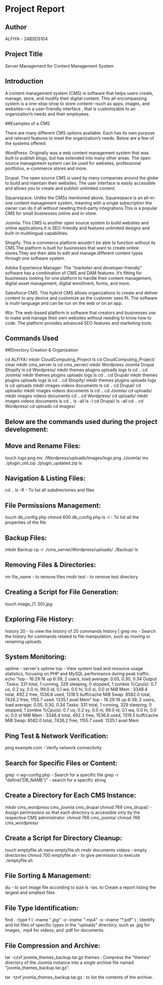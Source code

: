 # Project Report

## Author

ALFIYA - 24BSDS104

## Project Title

Server Management for Content Management System

## Introduction

A content management system (CMS) is software that helps users create, manage, store, and modify their digital content. 
This all-encompassing system is a one-stop-shop to store content—such as apps, images, and websites—in a user-friendly interface ,
that is customizable to an organization’s needs and their employees.

##Examples of a CMS

There are many different CMS options available. Each has its own purpose and relevant features to meet the organization’s needs.
Below are a few of the systems offered:

WordPress: Originally was a web content management system that was built to publish blogs, but has extended into many other areas.
The open source management system can be used for websites, professional portfolios, e-commerce stores and more.

Drupal: The open source CMS is used by many companies around the globe to build and maintain their websites.
The user interface is easily accessible and allows you to create and publish unlimited content.

Squarespace: Unlike the CMSs mentioned above, Squarespace is an all-in-one content management system, meaning with a single subscription the
owner can do it all without needing third-party integrations.This is a popular CMS for small businesses online and in-store.

Joomla: This CMS is another open source system to build websites and online applications.It is SEO-friendly and features unlimited designs 
and built-in multilingual capabilities.

Shopify: This e-commerce platform wouldn’t be able to function without its CMS.The platform is built for businesses that want to create 
online stores.They are then able to edit and manage different content types through one software system.

Adobe Experience Manager: The “marketer-and developer-friendly” software has a combination of CMS and DAM features. It’s fitting for 
businesses looking for one platform to handle their content management, digital asset management, digital enrollment, forms, and more.

Salesforce CMS: This hybrid CMS allows organizations to create and deliver content to any device and customize as the customer sees fit. 
The software is multi-language and can be run on the web or on an app.

Wix: The web-based platform is software that creators and businesses use to make and manage their own websites without needing to know how 
to code. The platform provides advanced SEO features and marketing tools.


## Commands Used

##Directory Creation & Organization

  cd ALFIYA/
  mkdir CloudComputing_Project
  ls
  cd CloudComputing_Project/
  clear
  mkdir cms_server
  ls
  cd cms_server/
  mkdir Wordpress Joomla Drupal Shopify
  ls
  cd Wordpress/
  mkdir themes plugins uploads logs
  ls
  cd ..
  cd Joomla/
  mkdir themes plugins uploads logs
  ls
  cd ..
  cd Drupal/
  mkdir themes plugins uploads logs
  ls
  cd ..
  cd Shopify/
  mkdir themes plugins uploads logs
  ls
  cd uploads
  mkdir images videos documents
  ls
  cd ..
  cd Drupal/
  cd uploads/
  mkdir images videos documents
  ls
  cd ..
  cd Joomla/
  cd uploads/
  mkdir images videos documents
  cd ..
  cd Wordpress/
  cd uploads/
  mkdir images videos documents
  ls
  cd ..
  ls -all
  ls -l
  cd Drupal/
  ls -all
  cd ..
  cd Wordpress/
  cd uploads
  cd images/

## Below are the commands used during the project development:

## Move and Rename Files:
  touch logo.png
  mv ./Wordpress/uploads/images/logo.png ./Joomla/
  mv ./plugin_old.zip ./plugin_updated.zip
  ls
## Navigation & Listing Files:
  cd ..
  ls -R - To list all subdirectories and files
## File Permissions Management:
  touch db_config.php
  chmod 600 db_config.php
  ls -l - To list all the properties of the file
## Backup Files:
  mkdir Backup
  cp -r ./cms_server/Wordpress/uploads/ ./Backup/
  ls
## Removing Files & Directories:
  rm file_name  - to remove files
  rmdir test - to remove test directory
## Creating a Script for File Generation:
  touch image_{1..50}.jpg
## Exploring File History:
  history 20 - to view the history of 20 commands
  history | grep mv - Search the history for commands related to file manipulation, such as moving or renaming uploads.
## System Monitoring:
  uptime - server's uptime
  top - View system load and resource usage statistics, focusing on PHP and MySQL performance during peak traffic.
  echo "top - 16:29:16 up  6:39,  2 users,  load average: 0.05, 0.30, 0.34
  Output :Tasks: 331 total,   1 running, 329 sleeping,   0 stopped,   1 zombie
  %Cpu(s):  0.7 us,  0.2 sy,  0.0 ni, 99.0 id,  0.1 wa,  0.0 hi,  0.0 si,  0.0 st
  MiB Mem :   3348.4 total,    492.2 free,   1536.8 used,   1319.5 buff/cache
  MiB Swap:   8582.0 total,   7426.2 free,   1155.7 used.   1335.1 avail Mem"
  top - 16:29:16 up  6:39,  2 users,  load average: 0.05, 0.30, 0.34
  Tasks: 331 total,   1 running, 329 sleeping,   0 stopped,   1 zombie
  %Cpu(s):  0.7 us,  0.2 sy,  0.0 ni, 99.0 id,  0.1 wa,  0.0 hi,  0.0 si,  0.0 st
  MiB Mem :   3348.4 total,    492.2 free,   1536.8 used,   1319.5 buff/cache
  MiB Swap:   8582.0 total,   7426.2 free,   1155.7 used.   1335.1 avail Mem
## Ping Test & Network Verification:
  ping example.com - Verify network connectivity 
## Search for Specific Files or Content:
  grep -r wp-config.php - Search for a specific file
  grep -r "define('DB_NAME')" - search for a specific string
## Create a Directory for Each CMS Instance:
  mkdir cms_wordpress cms_joomla cms_drupal
  chmod 766 cms_drupal/ - Assign permissions so that each directory is accessible only by the respective CMS administrator.
  chmod 766 cms_joomla/
  chmod 766 cms_wordpress/
## Create a Script for Directory Cleanup:
  touch emptyfile.sh
  nano emptyfile.sh
  rmdir documents videos - empty directories
  chmod 700 emptyfile.sh - to give permission to execute
  ./emptyfile.sh
## File Sorting & Management:
  du - to sort image file according to size
  ls -las :to Create a report listing the largest and smallest files
##  File Type Identification:

  find . -type f \( -iname "*.jpg" -o -iname "*.mp4" -o -iname "*.pdf" \) : Identify and list files of specific types in the "uploads" 
  directory, such as .jpg for images, .mp4 for videos, and .pdf for documents.
## File Compression and Archive:

  tar -czvf joomla_themes_backup.tar.gz themes : Compress the "themes" directory of the Joomla instance into a single archive file named 
  "joomla_themes_backup.tar.gz".

  tar -tzvf joomla_themes_backup.tar.gz : to list the contents of the archive.

